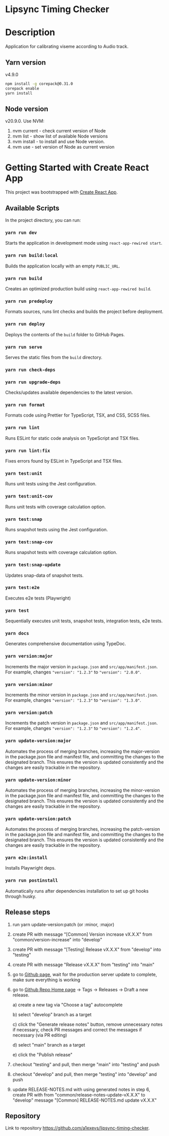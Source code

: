 # Lipsync Timing Checker

# Description
Application for calibrating viseme according to Audio track.

## Yarn version
v4.9.0
```bash
npm install -g corepack@0.31.0
corepack enable
yarn install
```

## Node version
v20.9.0. Use NVM:
1. nvm current - check current version of Node
2. nvm list - show list of available Node versions
3. nvm install <version> - to install and use Node version.
4. nvm use <version> - set version of Node as current version

# Getting Started with Create React App
This project was bootstrapped with [Create React App](https://github.com/facebook/create-react-app).

## Available Scripts
In the project directory, you can run:

### `yarn run dev`
Starts the application in development mode using `react-app-rewired start`.

### `yarn run build:local`
Builds the application locally with an empty `PUBLIC_URL`.

### `yarn run build`
Creates an optimized production build using `react-app-rewired build`.

### `yarn run predeploy`
Formats sources, runs lint checks and builds the project before deployment.

### `yarn run deploy`
Deploys the contents of the `build` folder to GitHub Pages.

### `yarn run serve`
Serves the static files from the `build` directory.

### `yarn run check-deps`
### `yarn run upgrade-deps`
Checks/updates available dependencies to the latest version.

### `yarn run format`
Formats code using Prettier for TypeScript, TSX, and CSS, SCSS files.

### `yarn run lint`
Runs ESLint for static code analysis on TypeScript and TSX files.

### `yarn run lint:fix`
Fixes errors found by ESLint in TypeScript and TSX files.

### `yarn test:unit`
Runs unit tests using the Jest configuration.

### `yarn test:unit-cov`
Runs unit tests with coverage calculation option.

### `yarn test:snap`
Runs snapshot tests using the Jest configuration.

### `yarn test:snap-cov`
Runs snapshot tests with coverage calculation option.

### `yarn test:snap-update`
Updates snap-data of snapshot tests.

### `yarn test:e2e`
Executes e2e tests (Playwright)

### `yarn test`
Sequentially executes unit tests, snapshot tests, integration tests, e2e tests.

### `yarn docs`
Generates comprehensive documentation using TypeDoc.

### `yarn version:major`
Increments the major version in `package.json` and `src/app/manifest.json`.  
For example, changes `"version": "1.2.3"` to `"version": "2.0.0"`.

### `yarn version:minor`
Increments the minor version in `package.json` and `src/app/manifest.json`.  
For example, changes `"version": "1.2.3"` to `"version": "1.3.0"`.

### `yarn version:patch`
Increments the patch version in `package.json` and `src/app/manifest.json`.  
For example, changes `"version": "1.2.3"` to `"version": "1.2.4"`.

### `yarn update-version:major`
Automates the process of merging branches, increasing the major-version in the package.json file and manifest file, and committing the changes to the designated branch. This ensures the version is updated consistently and the changes are easily trackable in the repository.

### `yarn update-version:minor`
Automates the process of merging branches, increasing the minor-version in the package.json file and manifest file, and committing the changes to the designated branch. This ensures the version is updated consistently and the changes are easily trackable in the repository.

### `yarn update-version:patch`
Automates the process of merging branches, increasing the patch-version in the package.json file and manifest file, and committing the changes to the designated branch. This ensures the version is updated consistently and the changes are easily trackable in the repository.

### `yarn e2e:install`
Installs Playwright deps.

### `yarn run postinstall`
Automatically runs after dependencies installation to set up git hooks through husky.

## Release steps
1) run yarn update-version:patch (or :minor, :major)
2) create PR with message "[Common] Version increase vX.X.X" from "common/version-increase" into "develop"
3) create PR with message "[Testing] Release vX.X.X" from "develop" into "testing"
4) create PR with message "Release vX.X.X" from "testing" into "main"
5) go to [Github page](https://a1exevs.github.io/lipsync-timing-checker),
   wait for the production server update to complete, make sure everything is working
6) go to [Github Repo Home page](https://github.com/a1exevs/lipsync-timing-checker) -> Tags -> Releases -> Draft a new release.

   a) create a new tag via "Choose a tag" autocomplete

   b) select "develop" branch as a target

   c) click the "Generate release notes" button, remove unnecessary notes if necessary, check PR messages and correct the messages if necessary (via PR editing)

   d) select "main" branch as a target

   e) click the "Publish release"
7) checkout "testing" and pull, then merge "main" into "testing" and push
8) checkout "develop" and pull, then merge "testing" into "develop" and push 
9) update RELEASE-NOTES.md with using generated notes in step 6, create PR with from "common/release-notes-update-vX.X.X" to "develop" message "[Common] RELEASE-NOTES.md update vX.X.X"


## Repository
Link to repository https://github.com/a1exevs/lipsync-timing-checker.
